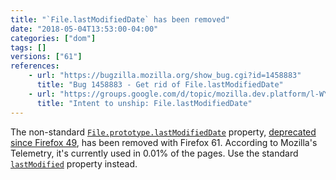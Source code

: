 ```yaml
---
title: "`File.lastModifiedDate` has been removed"
date: "2018-05-04T13:53:00-04:00"
categories: ["dom"]
tags: []
versions: ["61"]
references:
    - url: "https://bugzilla.mozilla.org/show_bug.cgi?id=1458883"
      title: "Bug 1458883 - Get rid of File.lastModifiedDate"
    - url: "https://groups.google.com/d/topic/mozilla.dev.platform/l-WY9qvfUNg/discussion"
      title: "Intent to unship: File.lastModifiedDate"
---
```

The non-standard [`File.prototype.lastModifiedDate`](https://developer.mozilla.org/docs/Web/API/File/lastModifiedDate) property, [deprecated since Firefox 49](https://www.fxsitecompat.com/en-CA/docs/2016/file-lastmodifieddate-has-been-deprecated/), has been removed with Firefox 61. According to Mozilla's Telemetry, it's currently used in 0.01% of the pages. Use the standard [`lastModified`](https://developer.mozilla.org/docs/Web/API/File/lastModified) property instead.
